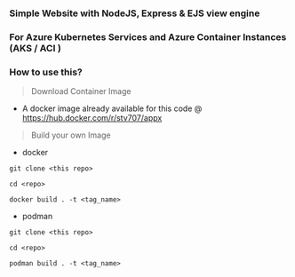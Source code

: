 ### Simple Website with NodeJS, Express & EJS view engine

### For Azure Kubernetes Services and Azure Container Instances (AKS / ACI )

### How to use this?

> Download Container Image

* A docker image already available for this code @ https://hub.docker.com/r/stv707/appx

> Build your own Image 

* docker 
```
git clone <this repo>

cd <repo>

docker build . -t <tag_name>
```

* podman
```
git clone <this repo>

cd <repo>

podman build . -t <tag_name>

```






